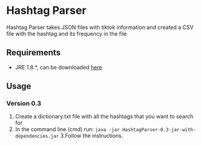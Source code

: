 # Hashtag Parser

Hashtag Parser takes JSON files with tiktok information and created a CSV file with the hashtag and its frequency in 
the file

## Requirements
- JRE 1.8.*, can be downloaded [here](https://www.java.com/es/download/])

## Usage
### Version 0.3
1. Create a dictionary.txt file with all the hashtags that you want to search for
2. In the command line (cmd) run:
`java -jar HashtagParser-0.3-jar-with-dependencies.jar`
3.Follow the instructions.